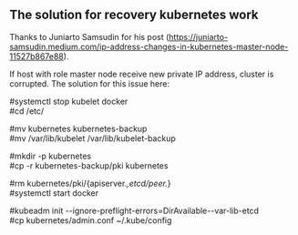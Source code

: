 ## The solution for recovery kubernetes work
Thanks to Juniarto Samsudin for his post (https://juniarto-samsudin.medium.com/ip-address-changes-in-kubernetes-master-node-11527b867e88).

If host with role master node receive new private IP address, cluster is corrupted.
The solution for this issue here:

#systemctl stop kubelet docker    
#cd /etc/

#mv kubernetes kubernetes-backup    
#mv /var/lib/kubelet /var/lib/kubelet-backup

#mkdir -p kubernetes    
#cp -r kubernetes-backup/pki kubernetes

#rm kubernetes/pki/{apiserver.*,etcd/peer.*}    
#systemctl start docker

#kubeadm init --ignore-preflight-errors=DirAvailable--var-lib-etcd    
#cp kubernetes/admin.conf ~/.kube/config
